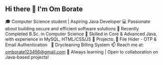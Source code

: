 ## Hi there 👋 I'm Om Borate
🎓 Computer Science student | Aspiring Java Developer
💻 Passionate about building secure and efficient software solutions
🔹 Recently Completed B.Sc. in Computer Science
🔹 Skilled in Core & Advanced Java, with experience in MySQL, HTML/CSS/JS
🔹 Projects:
  📁 File Hider - OTP & Email Authentication
  🧾 Drycleaning Billing System
📫 Reach me at: omborate123456@gmail.com
🚀 Always learning | Open to collaboration on Java-based projects!
<!--
**Om-Borate/Om-Borate** is a ✨ _special_ ✨ repository because its `README.md` (this file) appears on your GitHub profile.

Here are some ideas to get you started:

- 🔭 I’m currently working on ...
- 🌱 I’m currently learning ...
- 👯 I’m looking to collaborate on ...
- 🤔 I’m looking for help with ...
- 💬 Ask me about ...
- 📫 How to reach me: ...
- 😄 Pronouns: ...
- ⚡ Fun fact: ...
-->
